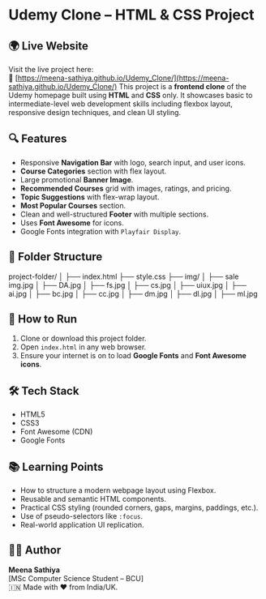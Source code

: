 
# Udemy Clone – HTML & CSS Project
## 🌍 Live Website

Visit the live project here:  
🔗 [https://meena-sathiya.github.io/Udemy_Clone/](https://meena-sathiya.github.io/Udemy_Clone/)
This project is a **frontend clone** of the Udemy homepage built using **HTML** and **CSS** only. It showcases basic to intermediate-level web development skills including flexbox layout, responsive design techniques, and clean UI styling.

## 🔍 Features

- Responsive **Navigation Bar** with logo, search input, and user icons.
- **Course Categories** section with flex layout.
- Large promotional **Banner Image**.
- **Recommended Courses** grid with images, ratings, and pricing.
- **Topic Suggestions** with flex-wrap layout.
- **Most Popular Courses** section.
- Clean and well-structured **Footer** with multiple sections.
- Uses **Font Awesome** for icons.
- Google Fonts integration with `Playfair Display`.

## 📁 Folder Structure
project-folder/
│
├── index.html
├── style.css
├── img/
│ ├── sale img.jpg
│ ├── DA.jpg
│ ├── fs.jpg
│ ├── cs.jpg
│ ├── uiux.jpg
│ ├── ai.jpg
│ ├── bc.jpg
│ ├── cc.jpg
│ ├── dm.jpg
│ ├── dl.jpg
│ ├── ml.jpg


## 🚀 How to Run

1. Clone or download this project folder.
2. Open `index.html` in any web browser.
3. Ensure your internet is on to load **Google Fonts** and **Font Awesome icons**.

## 🛠️ Tech Stack

- HTML5
- CSS3
- Font Awesome (CDN)
- Google Fonts


## 📚 Learning Points

- How to structure a modern webpage layout using Flexbox.
- Reusable and semantic HTML components.
- Practical CSS styling (rounded corners, gaps, margins, paddings, etc.).
- Use of pseudo-selectors like `:focus`.
- Real-world application UI replication.

## 🙋‍♀️ Author

**Meena Sathiya**  
[MSc Computer Science Student – BCU]  
🇮🇳 Made with ❤️ from India/UK.




